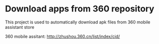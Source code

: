 # Download apps from 360 repository
This project is used to automatically download apk files from 360 mobile assistant store

360 mobile assitant: http://zhushou.360.cn/list/index/cid/

